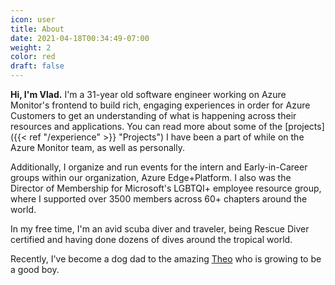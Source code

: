 ```yaml
---
icon: user
title: About
date: 2021-04-18T00:34:49-07:00
weight: 2
color: red
draft: false
---
```


**Hi, I'm Vlad.** I'm a 31-year old software engineer working on Azure Monitor's frontend to build rich, engaging experiences in order for Azure Customers to get an understanding of what is happening across their resources and applications. You can read more about some of the [projects]({{< ref "/experience" >}} "Projects") I have been a part of while on the Azure Monitor team, as well as personally.

Additionally, I organize and run events for the intern and Early-in-Career groups within our organization, Azure Edge+Platform. I also was the Director of Membership for Microsoft's LGBTQI+ employee resource group, where I supported over 3500 members across 60+ chapters around the world.

In my free time, I'm an avid scuba diver and traveler, being Rescue Diver certified and having done dozens of dives around the tropical world.

Recently, I've become a dog dad to the amazing [Theo](https://www.instagram.com/theothethoodle) who is growing to be a good boy.